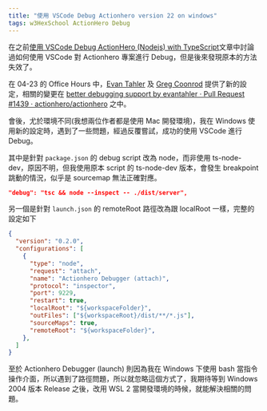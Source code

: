 ```yaml
---
title: "使用 VSCode Debug Actionhero version 22 on windows"
tags: w3HexSchool ActionHero Debug
---
```


在之前[使用 VSCode Debug ActionHero (Nodejs) with TypeScript](https://twblog.hongjianching.com/2020/03/28/actionhero-nodejs-debug-with-typescript-on-vscode/)文章中討論過如何使用 VSCode 對 Actionhero 專案進行 Debug，但是後來發現原本的方法失效了。

在 04-23 的 Office Hours 中，[Evan Tahler](https://github.com/evantahler) 及 [Greg Coonrod](https://github.com/gcoonrod) 提供了新的設定，相關的變更在 [better debugging support by evantahler · Pull Request #1439 · actionhero/actionhero](https://github.com/actionhero/actionhero/pull/1439) 之中。

會後，尤於環境不同(我想兩位作者都是使用 Mac 開發環境)，我在 Windows 使用新的設定時，遇到了一些問題，經過反覆嘗試，成功的使用 VSCode 進行 Debug。

其中是針對 `package.json` 的 debug script 改為 node，而非使用 ts-node-dev，原因不明，但我使用原本 script 的 ts-node-dev 版本，會發生 breakpoint 跳動的情況，似乎是 sourcemap 無法正確對應。
```json
"debug": "tsc && node --inspect -- ./dist/server",
```

另一個是針對 `launch.json` 的 remoteRoot 路徑改為跟 localRoot 一樣，完整的設定如下

```json
{
  "version": "0.2.0",
  "configurations": [
    {
      "type": "node",
      "request": "attach",
      "name": "Actionhero Debugger (attach)",
      "protocol": "inspector",
      "port": 9229,
      "restart": true,
      "localRoot": "${workspaceFolder}",
      "outFiles": ["${workspaceRoot}/dist/**/*.js"],
      "sourceMaps": true,
      "remoteRoot": "${workspaceFolder}",
    },
  ]
}
```

至於 Actionhero Debugger (launch) 則因為我在 Windows 下使用 bash 當指令操作介面，所以遇到了路徑問題，所以就忽略這個方式了，我期待等到 Windows 2004 版本 Release 之後，改用 WSL 2 當開發環境的時候，就能解決相關的問題。